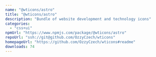 ```yaml
---
name: "@wticons/astro"
title: "@wticons/astro"
description: "Bundle of website development and technology icons"
categories:
  - "css+ui"
npmUrl: "https://www.npmjs.com/package/@wticons/astro"
repoUrl: "ssh://git@github.com/OzzyCzech/wticons"
homepageUrl: "https://github.com/OzzyCzech/wticons#readme"
downloads: 74
---
```

